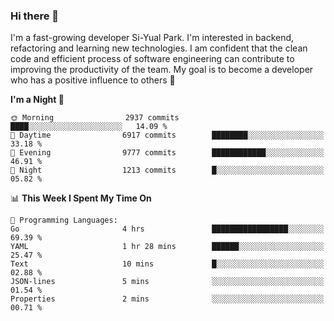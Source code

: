 ### Hi there 👋


I'm a fast-growing developer Si-Yual Park. I'm interested in backend, refactoring and learning new technologies. I am confident that the clean code and efficient process of software engineering can contribute to improving the productivity of the team. My goal is to become a developer who has a positive influence to others 🔭

<!--START_SECTION:waka-->
**I'm a Night 🦉** 

```text
🌞 Morning                2937 commits        ████░░░░░░░░░░░░░░░░░░░░░   14.09 % 
🌆 Daytime                6917 commits        ████████░░░░░░░░░░░░░░░░░   33.18 % 
🌃 Evening                9777 commits        ████████████░░░░░░░░░░░░░   46.91 % 
🌙 Night                  1213 commits        █░░░░░░░░░░░░░░░░░░░░░░░░   05.82 % 
```


📊 **This Week I Spent My Time On** 

```text
💬 Programming Languages: 
Go                       4 hrs               █████████████████░░░░░░░░   69.39 % 
YAML                     1 hr 28 mins        ██████░░░░░░░░░░░░░░░░░░░   25.47 % 
Text                     10 mins             █░░░░░░░░░░░░░░░░░░░░░░░░   02.88 % 
JSON-lines               5 mins              ░░░░░░░░░░░░░░░░░░░░░░░░░   01.54 % 
Properties               2 mins              ░░░░░░░░░░░░░░░░░░░░░░░░░   00.71 % 
```


<!--END_SECTION:waka-->

